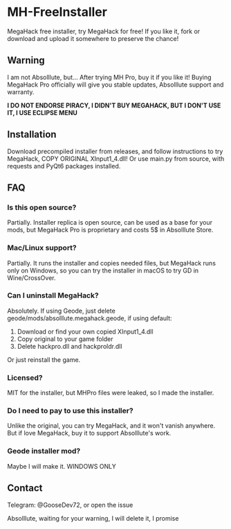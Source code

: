 # MH-FreeInstaller
MegaHack free installer, try MegaHack for free!
If you like it, fork or download and upload it somewhere to preserve the chance!

## Warning
I am not Absolllute, but...
After trying MH Pro, buy it if you like it! Buying MegaHack Pro officially will give you stable updates, Absolllute support and warranty.

**I DO NOT ENDORSE PIRACY, I DIDN'T BUY MEGAHACK, BUT I DON'T USE IT, I USE ECLIPSE MENU**
## Installation
Download precompiled installer from releases, and follow instructions to try MegaHack, COPY ORIGINAL XInput1_4.dll!
Or use main.py from source, with requests and PyQt6 packages installed.

## FAQ

### Is this open source?
Partially. Installer replica is open source, can be used as a base for your mods, but MegaHack Pro is proprietary and costs 5$ in Absolllute Store.

### Mac/Linux support?
Partially. It runs the installer and copies needed files, but MegaHack runs only on Windows, so you can try the installer in macOS to try GD in Wine/CrossOver.

### Can I uninstall MegaHack?
Absolutely. If using Geode, just delete geode/mods/absolllute.megahack.geode, if using default:
1. Download or find your own copied XInput1_4.dll
2. Copy original to your game folder
3. Delete hackpro.dll and hackproldr.dll

Or just reinstall the game.

### Licensed?
MIT for the installer, but MHPro files were leaked, so I made the installer.

### Do I need to pay to use this installer?
Unlike the original, you can try MegaHack, and it won't vanish anywhere. But if love MegaHack, buy it to support Absolllute's work.

### Geode installer mod?
Maybe I will make it. WINDOWS ONLY

## Contact
Telegram: @GooseDev72, or open the issue

Absolllute, waiting for your warning, I will delete it, I promise
